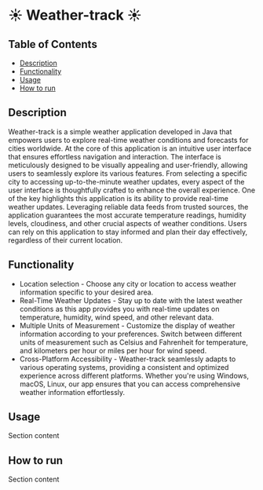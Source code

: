 # ☀️ Weather-track ☀️

## Table of Contents

- [Description](#Description)
- [Functionality](#Functionality)
- [Usage](#Usage)
- [How to run](#How-to-run)

## Description

Weather-track is a simple weather application developed in Java that empowers users to explore real-time weather
conditions and forecasts for cities worldwide. At the core of this application is an intuitive user
interface that ensures effortless navigation and interaction.
The interface is meticulously designed to be visually appealing and user-friendly, allowing users to seamlessly explore
its various features.
From selecting a specific city to accessing up-to-the-minute weather updates, every aspect of the user
interface is thoughtfully crafted to enhance the overall experience.
One of the key highlights this application is its ability to provide real-time weather updates.
Leveraging reliable data feeds from trusted sources, the application guarantees the most accurate temperature readings,
humidity levels, cloudiness, and other crucial aspects of weather conditions.
Users can rely on this application to stay informed and plan their day effectively, regardless of their current
location.

## Functionality

* Location selection - Choose any city or location to access weather information specific to your desired area.
* Real-Time Weather Updates - Stay up to date with the latest weather conditions as this app provides you with real-time
  updates on temperature, humidity, wind speed, and other relevant data.
* Multiple Units of Measurement - Customize the display of weather information according to your preferences. Switch
  between different units of measurement such as Celsius and Fahrenheit for temperature, and kilometers per hour or
  miles per hour for wind speed.
* Cross-Platform Accessibility - Weather-track seamlessly adapts to various operating systems, providing a consistent and optimized
  experience across different platforms. Whether you're using Windows, macOS, Linux, our app ensures that you can access
  comprehensive weather information effortlessly.

## Usage

Section content

## How to run

Section content
